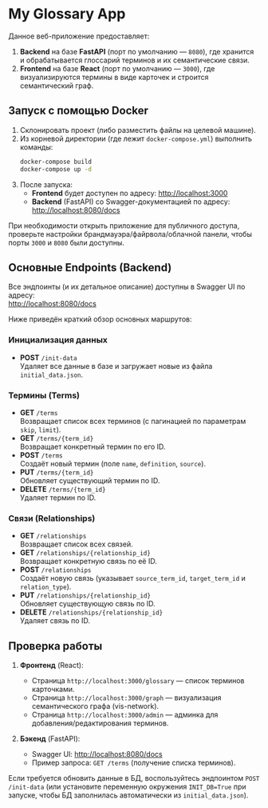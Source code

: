# My Glossary App

Данное веб-приложение предоставляет:
1. **Backend** на базе **FastAPI** (порт по умолчанию — `8080`), где хранится и обрабатывается глоссарий терминов и их семантические связи.
2. **Frontend** на базе **React** (порт по умолчанию — `3000`), где визуализируются термины в виде карточек и строится семантический граф.

## Запуск с помощью Docker

1. Склонировать проект (либо разместить файлы на целевой машине).
2. Из корневой директории (где лежит `docker-compose.yml`) выполнить команды:
   ```bash
   docker-compose build
   docker-compose up -d
   ```
3. После запуска:
   - **Frontend** будет доступен по адресу: [http://localhost:3000](http://localhost:3000)
   - **Backend** (FastAPI) со Swagger-документацией по адресу: [http://localhost:8080/docs](http://localhost:8080/docs)

При необходимости открыть приложение для публичного доступа, проверьте настройки брандмауэра/файрвола/облачной панели, чтобы порты `3000` и `8080` были доступны.

## Основные Endpoints (Backend)

Все эндпоинты (и их детальное описание) доступны в Swagger UI по адресу:  
[http://localhost:8080/docs](http://localhost:8080/docs)

Ниже приведён краткий обзор основных маршрутов:

### Инициализация данных

- **POST** `/init-data`  
  Удаляет все данные в базе и загружает новые из файла `initial_data.json`.

### Термины (Terms)

- **GET** `/terms`  
  Возвращает список всех терминов (с пагинацией по параметрам `skip`, `limit`).
- **GET** `/terms/{term_id}`  
  Возвращает конкретный термин по его ID.
- **POST** `/terms`  
  Создаёт новый термин (поле `name`, `definition`, `source`).
- **PUT** `/terms/{term_id}`  
  Обновляет существующий термин по ID.
- **DELETE** `/terms/{term_id}`  
  Удаляет термин по ID.

### Связи (Relationships)

- **GET** `/relationships`  
  Возвращает список всех связей.
- **GET** `/relationships/{relationship_id}`  
  Возвращает конкретную связь по её ID.
- **POST** `/relationships`  
  Создаёт новую связь (указывает `source_term_id`, `target_term_id` и `relation_type`).
- **PUT** `/relationships/{relationship_id}`  
  Обновляет существующую связь по ID.
- **DELETE** `/relationships/{relationship_id}`  
  Удаляет связь по ID.

## Проверка работы

1. **Фронтенд** (React):  
   - Страница `http://localhost:3000/glossary` — список терминов карточками.  
   - Страница `http://localhost:3000/graph` — визуализация семантического графа (vis-network).  
   - Страница `http://localhost:3000/admin` — админка для добавления/редактирования терминов.  

2. **Бэкенд** (FastAPI):  
   - Swagger UI: [http://localhost:8080/docs](http://localhost:8080/docs)  
   - Пример запроса: `GET /terms` (получение списка терминов).  

Если требуется обновить данные в БД, воспользуйтесь эндпоинтом `POST /init-data` (или установите переменную окружения `INIT_DB=True` при запуске, чтобы БД заполнилась автоматически из `initial_data.json`).